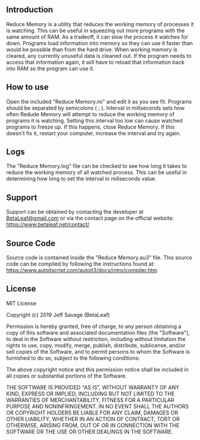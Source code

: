 ## Introduction ##
Reduce Memory is a utility that reduces the working memory of processes it is watching. This can be useful in squeezing out more programs with the same amount of RAM. As a tradeoff, it can slow the process it watches for down. Programs load information into memory so they can use it faster than would be possible than from the hard drive. When working memory is cleared, any currently unuseful data is cleaned out. If the program needs to access that information again, it will have to reload that information back into RAM so the program can use it.

## How to use ##
Open the included "Reduce Memory.ini" and edit it as you see fit. Programs should be separated by semicolons ( ; ). Interval in millseconds sets how often Redude Memory will attempt to reduce the working memory of programs it is watching. Setting this interval too low can cause watched programs to freeze up. If this happens, close Reduce Memory. If this doesn't fix it, restart your computer, increase the interval and try again. 

## Logs ## 
The "Reduce Memory.log" file can be checked to see how long it takes to reduce the working memory of all watched process. This can be useful in determining how long to set the interval in millseconds value.

## Support ## 
Support can be obtained by contacting the developer at BetaLeaf@gmail.com or via the contact page on the official website: https://www.betaleaf.net/contact/

## Source Code ##
Source code is contained inside the "Reduce Memory.au3" file. This source code can be compiled by following the instructions found at: https://www.autoitscript.com/autoit3/docs/intro/compiler.htm

## License ## 
MIT License

Copyright (c) 2019 Jeff Savage (BetaLeaf)

Permission is hereby granted, free of charge, to any person obtaining a copy
of this software and associated documentation files (the "Software"), to deal
in the Software without restriction, including without limitation the rights
to use, copy, modify, merge, publish, distribute, sublicense, and/or sell
copies of the Software, and to permit persons to whom the Software is
furnished to do so, subject to the following conditions:

The above copyright notice and this permission notice shall be included in all
copies or substantial portions of the Software.

THE SOFTWARE IS PROVIDED "AS IS", WITHOUT WARRANTY OF ANY KIND, EXPRESS OR
IMPLIED, INCLUDING BUT NOT LIMITED TO THE WARRANTIES OF MERCHANTABILITY,
FITNESS FOR A PARTICULAR PURPOSE AND NONINFRINGEMENT. IN NO EVENT SHALL THE
AUTHORS OR COPYRIGHT HOLDERS BE LIABLE FOR ANY CLAIM, DAMAGES OR OTHER
LIABILITY, WHETHER IN AN ACTION OF CONTRACT, TORT OR OTHERWISE, ARISING FROM,
OUT OF OR IN CONNECTION WITH THE SOFTWARE OR THE USE OR OTHER DEALINGS IN THE
SOFTWARE.